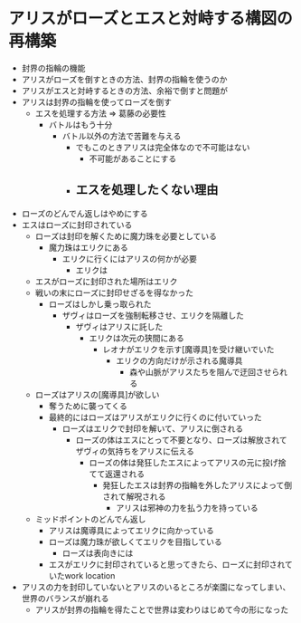 # アリスがローズとエスと対峙する構図の再構築
- 封界の指輪の機能
- アリスがローズを倒すときの方法、封界の指輪を使うのか
- アリスがエスと対峙するときの方法、余裕で倒すと問題が
- アリスは封界の指輪を使ってローズを倒す
  - エスを処理する方法 => 葛藤の必要性
    - バトルはもう十分
      - バトル以外の方法で苦難を与える
        - でもこのときアリスは完全体なので不可能はない
          - 不可能があることにする
        - エスを処理したくない理由
          - 
- ローズのどんでん返しはやめにする
- エスはローズに封印されている
  - ローズは封印を解くために魔力珠を必要としている
    - 魔力珠はエリクにある
      - エリクに行くにはアリスの何かが必要
        - エリクは
  - エスがローズに封印された場所はエリク
  - 戦いの末にローズに封印せざるを得なかった
    - ローズはしかし乗っ取られた
      - ザヴィはローズを強制転移させ、エリクを隔離した
        - ザヴィはアリスに託した
          - エリクは次元の狭間にある
            - レオナがエリクを示す[魔導具]を受け継いでいた
              - エリクの方向だけが示される魔導具
                - 森や山脈がアリスたちを阻んで迂回させられる
  - ローズはアリスの[魔導具]が欲しい
    - 奪うために襲ってくる
    - 最終的にはローズはアリスがエリクに行くのに付いていった
      - ローズはエリクで封印を解いて、アリスに倒される
        - ローズの体はエスにとって不要となり、ローズは解放されてザヴィの気持ちをアリスに伝える
          - ローズの体は発狂したエスによってアリスの元に投げ捨てて返還される
            - 発狂したエスは封界の指輪を外したアリスによって倒されて解呪される
              - アリスは邪神の力を払う力を持っている
  - ミッドポイントのどんでん返し
    - アリスは魔導具によってエリクに向かっている
    - ローズは魔力珠が欲しくてエリクを目指している
      - ローズは表向きには
    - エスがエリクに封印されていると思ってきたら、ローズに封印されていたwork location
- アリスの力を封印していないとアリスのいるところが楽園になってしまい、世界のバランスが崩れる
  - アリスが封界の指輪を得たことで世界は変わりはじめて今の形になった
